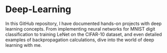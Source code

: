 # Deep-Learning
In this GitHub repository, I have documented hands-on projects with deep learning concepts. From implementing neural networks for MNIST digit classification to training LeNet on the CIFAR-10 dataset, and even detailed examples of backpropagation calculations, dive into the world of deep learning with me.
